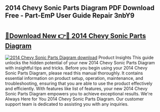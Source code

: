 ## 2014 Chevy Sonic Parts Diagram PDF Download Free - Part-EmP User Guide Repair 3nbY9

# <h2><a href="http://dfqd3v6.blite.top/?on=2014+Chevy+Sonic+Parts+Diagram">🔗Download New 👉🔴 2014 Chevy Sonic Parts Diagram</a></h2>

[![2014 Chevy Sonic Parts Diagram download](https://i.imgur.com/lujVjoI.png)](http://dfqd3v6.blite.top/?on=2014+Chevy+Sonic+Parts+Diagram)
Product Insights This guide unlocks the hidden potential of your new 2014 Chevy Sonic Parts Diagram with insightful tips and tricks. Before you begin using your 2014 Chevy Sonic Parts Diagram, please read this manual thoroughly. It contains essential information on product setup, operation, maintenance, and troubleshooting, ensuring that you are able to use the product effectively and efficiently. With features like list of features, your new 2014 Chevy Sonic Parts Diagram empowers you to achieve exceptional results. We're Always Here for You 2014 Chevy Sonic Parts Diagram. Our customer support team is dedicated to assisting you with any inquiries.

